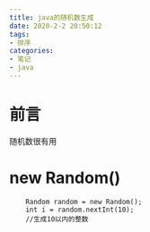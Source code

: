 ```yaml
---
title: java的随机数生成
date: 2020-2-2 20:50:12
tags: 
- 排序
categories: 
- 笔记
- java
---
```


# 前言

随机数很有用

# new Random()

		Random random = new Random();
	    int i = random.nextInt(10);
	    //生成10以内的整数
